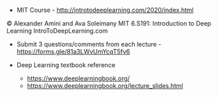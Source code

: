 - MIT Course - http://introtodeeplearning.com/2020/index.html

© Alexander Amini and Ava Soleimany
MIT 6.S191: Introduction to Deep Learning
IntroToDeepLearning.com

- Submit 3 questions/comments from each lecture - https://forms.gle/81a3LWvUmYcqT5fv6

- Deep Learning textbook reference
  - https://www.deeplearningbook.org/
  - https://www.deeplearningbook.org/lecture_slides.html
